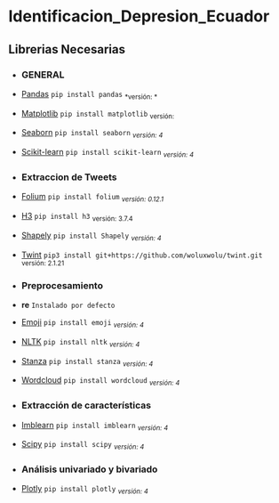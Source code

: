 # Identificacion_Depresion_Ecuador





## Librerias Necesarias

* ### GENERAL

* [Pandas](https://pypi.org/project/pandas/)
    `pip install pandas` <sub>*versión: *</sub>
* [Matplotlib](https://matplotlib.org/stable/users/installing/index.html)
    `pip install matplotlib` <sub>versión: </sub>
* [Seaborn](https://seaborn.pydata.org/installing.html)
    `pip install seaborn` <sub>*versión: 4*</sub>
* [Scikit-learn](https://scikit-learn.org/stable/install.html)
    `pip install scikit-learn` <sub>*versión: 4*</sub>
    

* ### Extraccion de Tweets

* [Folium](https://pypi.org/project/folium/)
    `pip install folium` <sub>*versión: 0.12.1*</sub>
* [H3](https://h3geo.org/docs/installation/)
    `pip install h3` <sub>versión: 3.7.4</sub>
* [Shapely](https://pypi.org/project/Shapely/)
    `pip install Shapely` <sub>*versión: 4*</sub>
* [Twint](https://github.com/woluxwolu/twint.git)
    `pip3 install git+https://github.com/woluxwolu/twint.git` <sub>versión: 2.1.21</sub>                  


* ### Preprocesamiento

* **re**
    `Instalado por defecto`
    
* [Emoji](https://pypi.org/project/emoji/)
    `pip install emoji` <sub>*versión: 4*</sub>
* [NLTK](https://www.nltk.org/install.html)
    `pip install nltk` <sub>*versión: 4*</sub>
* [Stanza](https://stanfordnlp.github.io/stanza/installation_usage.html)
    `pip install stanza` <sub>*versión: 4*</sub>
* [Wordcloud](https://pypi.org/project/wordcloud/)
    `pip install wordcloud` <sub>*versión: 4*</sub>


* ### Extracción de características

* [Imblearn](https://pypi.org/project/imblearn/)
    `pip install imblearn` <sub>*versión: 4*</sub>
* [Scipy](https://pypi.org/project/scipy/)
    `pip install scipy` <sub>*versión: 4*</sub>


* ### Análisis univariado y bivariado

* [Plotly](https://plotly.com/python/getting-started/)
    `pip install plotly` <sub>*versión: 4*</sub>
